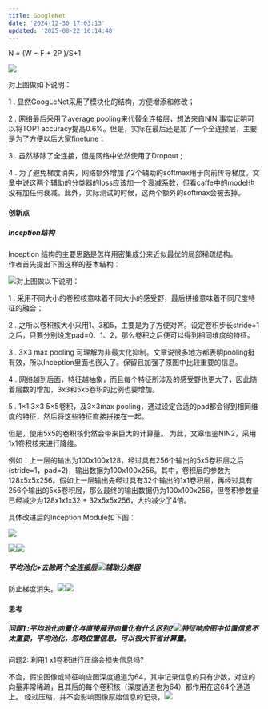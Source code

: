```yaml
---
title: GoogleNet
date: '2024-12-30 17:03:13'
updated: '2025-08-22 16:14:48'
---
```

N = (W − F + 2P )/S+1

![](/images/cc5e0e962ca2beebfcf3d60ab1dd78cd.png)

对上图做如下说明：

1 . 显然GoogLeNet采用了模块化的结构，方便增添和修改；

2 . 网络最后采用了average pooling来代替全连接层，想法来自NIN,事实证明可以将TOP1 accuracy提高0.6%。但是，实际在最后还是加了一个全连接层，主要是为了方便以后大家finetune；

3 . 虽然移除了全连接，但是网络中依然使用了Dropout ;

4 . 为了避免梯度消失，网络额外增加了2个辅助的softmax用于向前传导梯度。文章中说这两个辅助的分类器的loss应该加一个衰减系数，但看caffe中的model也没有加任何衰减。此外，实际测试的时候，这两个额外的softmax会被去掉。

#### 创新点
##### Inception结构
Inception 结构的主要思路是怎样用密集成分来近似最优的局部稀疏结构。  
作者首先提出下图这样的基本结构：



![](/images/62bcca1ddb6bf4c6dfa8776657d6720f.png)对上图做以下说明：

1 . 采用不同大小的卷积核意味着不同大小的感受野，最后拼接意味着不同尺度特征的融合；

2 . 之所以卷积核大小采用1、3和5，主要是为了方便对齐。设定卷积步长stride=1之后，只要分别设定pad=0、1、2，那么卷积之后便可以得到相同维度的特征。

3 . 3×3 max pooling 可理解为非最大化抑制。文章说很多地方都表明pooling挺有效，所以Inception里面也嵌入了。保留且加强了原图中比较重要的信息。

4 . 网络越到后面，特征越抽象，而且每个特征所涉及的感受野也更大了，因此随着层数的增加，3x3和5x5卷积的比例也要增加。

5 . 1×1 3×3 5×5卷积，及3×3max pooling，通过设定合适的pad都会得到相同维度的特征，然后将这些特征直接拼接在一起。



但是，使用5x5的卷积核仍然会带来巨大的计算量。 为此，文章借鉴NIN2，采用1x1卷积核来进行降维。

例如：上一层的输出为100x100x128，经过具有256个输出的5x5卷积层之后(stride=1，pad=2)，输出数据为100x100x256。其中，卷积层的参数为128x5x5x256。假如上一层输出先经过具有32个输出的1x1卷积层，再经过具有256个输出的5x5卷积层，那么最终的输出数据仍为100x100x256，但卷积参数量已经减少为128x1x1x32 + 32x5x5x256，大约减少了4倍。



具体改进后的Inception Module如下图：

![](/images/96148ff052241f08e1fa0a2335ea32e6.png)

![](/images/c2c36f17c809a18fb32f4dcbbfb9d7fa.png)![](/images/56136d4d075f68ac6aad522b4bcd1ffa.png)

##### 平均池化+去除两个全连接层![](/images/d0207a1fdac7cc29811acbc437ed8e48.png)辅助分类器
防止梯度消失。![](/images/dc8405c433d9a9fce266f4b41715fa17.png)![](/images/3ba83b7e046532d6fde171bca4a9bdcb.png)

#### 思考
##### 问题1 :平均池化向量化与直接展开向量化有什么区别?![](/images/2e83e09ed4cfa3cecc2a38341488fa4d.png)特征响应图中位置信息不太重要，平均池化，忽略位置信息，可以很大节省计算量。


问题2: 利用1 x1卷积进行压缩会损失信息吗?

不会，假设图像或特征响应图深度通道为64，其中记录信息的只有少数，对应的向量非常稀疏，且其后的每个卷积核（深度通道也为64）都作用在这64个通道上。 经过压缩，并不会影响图像原始信息的记录。![](/images/8ce1894c6bce27e4f8b7c38595a0d4bb.png)

